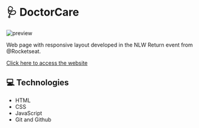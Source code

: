 # 🩺 DoctorCare

![preview](./.github/preview.gif)

Web page with responsive layout developed in the NLW Return event from @Rocketseat.

[Click here to access the website](https://httpedroluiz.github.io/DoctorCare/)

## 💻 Technologies

- HTML
- CSS
- JavaScript
- Git and Github